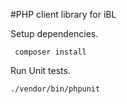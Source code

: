 #PHP client library for iBL

Setup dependencies.

     composer install
     
Run Unit tests.

    ./vendor/bin/phpunit
  
